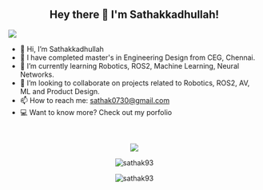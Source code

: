 <h2 align="center">Hey there 👋 I'm Sathakkadhullah!</h2>

![](https://visitor-badge.glitch.me/badge?page_id=sathak93.profileviews-badge)
<!--
**sathak93/sathak93** is a ✨ _special_ ✨ repository because its `README.md` (this file) appears on your GitHub profile.

Here are some ideas to get you started:

- 🔭 I’m currently working on ...
- 🌱 I’m currently learning ...
- 👯 I’m looking to collaborate on ...
- 🤔 I’m looking for help with ...
- 💬 Ask me about ...
- 📫 How to reach me: ...
- 😄 Pronouns: ...
- ⚡ Fun fact: ...
-->
- 👋 Hi, I’m Sathakkadhullah 
- 🔭 I have completed master's in Engineering Design from CEG, Chennai.
- 🌱 I’m currently learning Robotics, ROS2, Machine Learning, Neural Networks.
- 👯 I’m looking to collaborate on projects related to Robotics, ROS2, AV, ML and Product Design.
- 📫 How to reach me: sathak0730@gmail.com
- 💻 Want to know more? Check out my porfolio <!--[portfolio](http://sathak93.github.io/)--><br><br><br>


<p align="center">
  <a href="https://github.com/sathak93"><img align='Center' src="https://github-readme-stats.vercel.app/api?username=sathak93&count_private=true&show_icons=true&include_all_commits=true"></a>
  <p align="center"><img align="center" src="https://github-readme-streak-stats.herokuapp.com/?user=sathak93" alt="sathak93" /></p>
</p>
 <p align="center"><img align="center" src="https://github-readme-stats.vercel.app/api/top-langs/?username=sathak93&layout=compact&show_icons=true" alt="sathak93" /></p>
</p>
